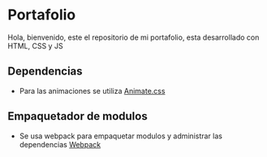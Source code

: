 # Portafolio

Hola, bienvenido, este el repositorio de mi portafolio, esta desarrollado con HTML, CSS y JS

## Dependencias
- Para las animaciones se utiliza [Animate.css](https://animate.style/)

## Empaquetador de modulos

- Se usa webpack para empaquetar modulos y administrar las dependencias [Webpack](https://webpack.js.org/)
